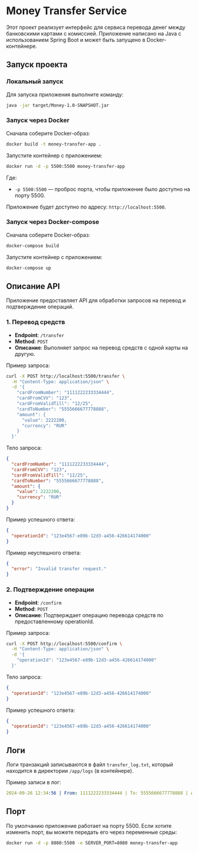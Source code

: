 
# Money Transfer Service
Этот проект реализует интерфейс для сервиса перевода денег между банковскими картами с комиссией. Приложение написано на Java с использованием Spring Boot и может быть запущено в Docker-контейнере.

## Запуск проекта

### Локальный запуск
Для запуска приложения выполните команду:

```bash
java -jar target/Money-1.0-SNAPSHOT.jar
```

### Запуск через Docker
Сначала соберите Docker-образ:

```bash
docker build -t money-transfer-app .
```

Запустите контейнер с приложением:

```bash
docker run -d -p 5500:5500 money-transfer-app
```

Где:
- `-p 5500:5500` — проброс порта, чтобы приложение было доступно на порту 5500.

Приложение будет доступно по адресу: `http://localhost:5500`.

### Запуск через Docker-compose
Сначала соберите Docker-образ:

```bash
docker-compose build
```

Запустите контейнер с приложением:

```bash
docker-compose up
```

## Описание API

Приложение предоставляет API для обработки запросов на перевод и подтверждение операций.

### 1. Перевод средств
- **Endpoint**: `/transfer`
- **Method**: `POST`
- **Описание**: Выполняет запрос на перевод средств с одной карты на другую.

Пример запроса:

```bash
curl -X POST http://localhost:5500/transfer \
  -H "Content-Type: application/json" \
  -d '{
    "cardFromNumber": "1111222233334444",
    "cardFromCVV": "123", 
    "cardFromValidTill": "12/25",
    "cardToNumber": "5555666677778888",
    "amount": {
      "value": 2222200,
      "currency": "RUR"
    }
  }'
```

Тело запроса:

```json
{
  "cardFromNumber": "1111222233334444",
  "cardFromCVV": "123",
  "cardFromValidTill": "12/25",
  "cardToNumber": "5555666677778888",
  "amount": {
    "value": 2222200,
    "currency": "RUR"
  }
}

```

Пример успешного ответа:

```json
{
  "operationId": "123e4567-e89b-12d3-a456-426614174000"
}
```

Пример неуспешного ответа:

```json
{
  "error": "Invalid transfer request."
}
```

### 2. Подтверждение операции
- **Endpoint**: `/confirm`
- **Method**: `POST`
- **Описание**: Подтверждает операцию перевода средств по предоставленному operationId.

Пример запроса:

```bash
curl -X POST http://localhost:5500/confirm \
  -H "Content-Type: application/json" \
  -d '{
    "operationId": "123e4567-e89b-12d3-a456-426614174000"
  }'
```

Тело запроса:

```json
{
  "operationId": "123e4567-e89b-12d3-a456-426614174000"
}
```

Пример успешного ответа:

```json
{
  "operationId": "123e4567-e89b-12d3-a456-426614174000"
}
```

## Логи

Логи транзакций записываются в файл `transfer_log.txt`, который находится в директории `/app/logs` (в контейнере).

Пример записи в лог:

```yaml
2024-09-26 12:34:56 | From: 1111222233334444 | To: 5555666677778888 | Amount: 22222.00 RUR | Commission: 222.22 | Operation ID: 123e4567-e89b-12d3-a456-426614174000 | Status: SUCCESS
```

## Порт
По умолчанию приложение работает на порту 5500. Если хотите изменить порт, вы можете передать его через переменные среды:

```bash
docker run -d -p 8080:5500 -e SERVER_PORT=8080 money-transfer-app
```